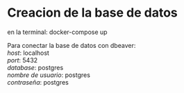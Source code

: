 # Creacion de la base de datos

en la terminal: docker-compose up

Para conectar la base de datos con dbeaver:  
*host*: localhost  
*port*: 5432  
*database*: postgres  
*nombre de usuario*: postgres  
*contraseña*: postgres